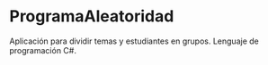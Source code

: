 # ProgramaAleatoridad
Aplicación para dividir temas y estudiantes en grupos. Lenguaje de programación C#.
